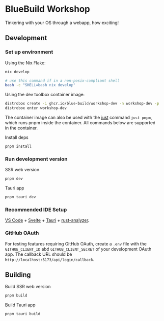 # BlueBuild Workshop

Tinkering with your OS through a webapp, how exciting!

## Development

### Set up environment

Using the Nix Flake:

```sh
nix develop

# use this command if in a non-posix-compliant shell
bash -c "SHELL=bash nix develop"
```

Using the dev toolbox container image:

```sh
distrobox create -i ghcr.io/blue-build/workshop-dev -n workshop-dev -p # add --nvidia flag if using nvidia
distrobox enter workshop-dev
```

The container image can also be used with the [just](https://just.systems/) command `just pnpm`, which runs pnpm inside the container. All commands below are supported in the container.

Install deps

```sh
pnpm install
```

### Run development version

SSR web version

```sh
pnpm dev
```

Tauri app

```sh
pnpm tauri dev
```

### Recommended IDE Setup

[VS Code](https://code.visualstudio.com/) + [Svelte](https://marketplace.visualstudio.com/items?itemName=svelte.svelte-vscode) + [Tauri](https://marketplace.visualstudio.com/items?itemName=tauri-apps.tauri-vscode) + [rust-analyzer](https://marketplace.visualstudio.com/items?itemName=rust-lang.rust-analyzer).

### GitHub OAuth

For testing features requiring GitHub OAuth, create a `.env` file with the `GITHUB_CLIENT_ID` abd `GITHUB_CLIENT_SECRET` of your development OAuth app. The callback URL should be `http://localhost:5173/api/login/callback`.

## Building

Build SSR web version

```sh
pnpm build
```

Build Tauri app

```sh
pnpm tauri build
```
